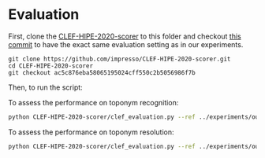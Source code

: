 # Evaluation

First, clone the [CLEF-HIPE-2020-scorer](https://github.com/impresso/CLEF-HIPE-2020-scorer) to this folder and checkout [this commit](https://github.com/impresso/CLEF-HIPE-2020-scorer/tree/ac5c876eba58065195024cff550c2b5056986f7b) to have the exact same evaluation setting as in our experiments.

```
git clone https://github.com/impresso/CLEF-HIPE-2020-scorer.git
cd CLEF-HIPE-2020-scorer
git checkout ac5c876eba58065195024cff550c2b5056986f7b
```

Then, to run the script:

To assess the performance on toponym recognition:
```bash
python CLEF-HIPE-2020-scorer/clef_evaluation.py --ref ../experiments/outputs/results/lwm-true_bundle2_en_1.tsv --pred ../experiments/outputs/results/lwm-pred_bundle2_en_1.tsv --task nerc_coarse --outdir results/
```

To assess the performance on toponym resolution:
```bash
python CLEF-HIPE-2020-scorer/clef_evaluation.py --ref ../experiments/outputs/results/lwm-true_bundle2_en_1.tsv --pred ../experiments/outputs/results/lwm-pred_bundle2_en_1.tsv --task nel --outdir results/
```
